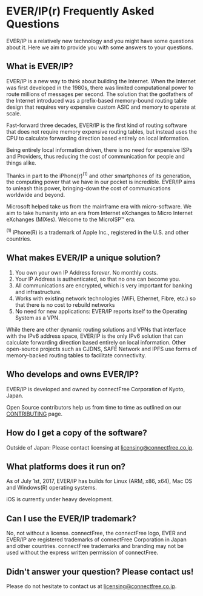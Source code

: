 # EVER/IP(r) Frequently Asked Questions

EVER/IP is a relatively new technology and you might have some questions about it.
Here we aim to provide you with some answers to your questions.

## What is EVER/IP?

EVER/IP is a new way to think about building the Internet. When the Internet was first developed in the 1980s, there was limited computational power to route millions of messages per second. The solution that the godfathers of the Internet introduced was a prefix-based memory-bound routing table design that requires very expensive custom ASIC and memory to operate at scale.

Fast-forward three decades, EVER/IP is the first kind of routing software that does not require memory expensive routing tables, but instead uses the CPU to calculate forwarding direction based entirely on local information.

Being entirely local information driven, there is no need for expensive ISPs and Providers, thus reducing the cost of communication for people and things alike.

Thanks in part to the iPhone(r)<sup>(1)</sup> and other smartphones of its generation, the computing power that we have in our pocket is incredible. EVER/IP aims to unleash this power, bringing-down the cost of communications worldwide and beyond. 

Microsoft helped take us from the mainframe era with micro-software. We aim to take humanity into an era from Internet eXchanges to Micro Internet eXchanges (MIXes). Welcome to the MicroISP™ era.

<sup>(1)</sup> iPhone(R) is a trademark of Apple Inc., registered in the U.S. and other countries.

## What makes EVER/IP a unique solution?

1) You own your own IP Address for*ever*. No monthly costs.
2) Your IP Address is authenticated, so that no one can become you.
3) All communications are encrypted, which is very important for banking and infrastructure.
4) Works with existing network technologies (WiFi, Ethernet, Fibre, etc.) so that there is no cost to rebuild networks
5) No need for new applications: EVER/IP reports itself to the Operating System as a VPN.

While there are other dynamic routing solutions and VPNs that interface with the IPv6 address space, EVER/IP is the only IPv6 solution that can calculate forwarding direction based entirely on local information. Other open-source projects such as CJDNS, SAFE Network and IPFS use forms of memory-backed routing tables to facilitate connectivity.

## Who develops and owns EVER/IP?
EVER/IP is developed and owned by connectFree Corporation of Kyoto, Japan.

Open Source contributors help us from time to time as outlined on our [CONTRIBUTING](/CONTRIBUTING.md) page.

## How do I get a copy of the software?
Outside of Japan: Please contact licensing at <licensing@connectfree.co.jp>.

## What platforms does it run on?

As of July 1st, 2017, EVER/IP has builds for Linux (ARM, x86, x64), Mac OS and Windows(R) operating systems.

iOS is currently under heavy development.

## Can I use the EVER/IP trademark?
No, not without a license. connectFree, the connectFree logo, EVER and EVER/IP are registered trademarks of connectFree Corporation in Japan and other countries. connectFree trademarks and branding may not be used without the express written permission of connectFree.

## Didn't answer your question? Please contact us!
Please do not hesitate to contact us at <licensing@connectfree.co.jp>.


